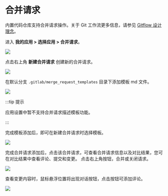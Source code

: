 # 合并请求

内置代码仓库支持合并请求操作。关于 Git 工作流更多信息，请参见 [Gitflow 设计理念](../../concepts/gitflow.md)。

进入 **我的应用 > 选择应用 > 合并请求**。

![](http://terminus-paas.oss-cn-hangzhou.aliyuncs.com/paas-doc/2022/02/22/8cf05a41-bc4f-46f7-8ea6-4ef3e82b7337.png)

点击右上角 **新建合并请求** 创建新的合并请求。

![](http://terminus-paas.oss-cn-hangzhou.aliyuncs.com/paas-doc/2022/02/22/f6d7f74b-8636-4f44-b107-939747cdc812.png)

在默认分支 `.gitlab/merge_request_templates` 目录下添加模板 md 文件。

![](http://terminus-paas.oss-cn-hangzhou.aliyuncs.com/paas-doc/2022/02/24/4f6bd025-e1ee-4053-b1cb-4eaaf37fa97b.png)

:::tip 提示

应用设置中暂不支持合并请求描述模板功能。

:::

完成模板添加后，即可在新建合并请求时选择模板。

![](http://terminus-paas.oss-cn-hangzhou.aliyuncs.com/paas-doc/2022/02/24/9e1d4493-a44a-4665-99e2-701e51439f79.png)

完成合并请求添加后，点击该合并请求，可查看合并请求信息以及对比结果，您可在对比结果中查看评论、提交和变更。 点击右上角按钮，合并或关闭请求。

![](http://terminus-paas.oss-cn-hangzhou.aliyuncs.com/paas-doc/2022/02/24/ae343681-b1a0-4cb4-8ba1-c3a4286b3607.png)

查看变更内容时，鼠标悬浮位置将出现对话按钮，点击按钮可添加评论。

![](http://terminus-paas.oss-cn-hangzhou.aliyuncs.com/paas-doc/2022/02/24/11971b23-f077-4415-85ef-687e618c438b.png)
